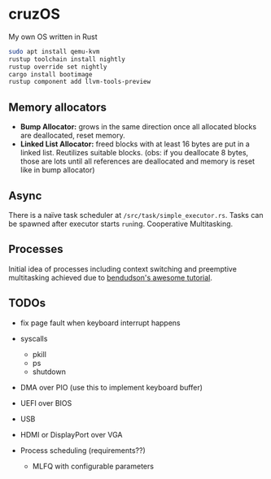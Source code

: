 # cruzOS
My own OS written in Rust

```bash
sudo apt install qemu-kvm
rustup toolchain install nightly
rustup override set nightly
cargo install bootimage
rustup component add llvm-tools-preview
```

## Memory allocators
- **Bump Allocator:** grows in the same direction once all allocated blocks are deallocated, reset memory.
- **Linked List Allocator:** freed blocks with at least 16 bytes are put in a linked list. Reutilizes suitable blocks. (obs: if you deallocate 8 bytes, those are lots until all references are deallocated and memory is reset like in bump allocator)

## Async
There is a naïve task scheduler at `/src/task/simple_executor.rs`. Tasks can be spawned after executor starts `run`ing. Cooperative Multitasking.

## Processes
Initial idea of processes including context switching and preemptive multitasking achieved due to [bendudson's awesome tutorial](https://github.com/bendudson/EuraliOS/blob/main/doc/journal/01-interrupts-processes.org).


## TODOs
- fix page fault when keyboard interrupt happens
- syscalls
    - pkill
    - ps
    - shutdown

- DMA over PIO (use this to implement keyboard buffer)
- UEFI over BIOS
- USB
- HDMI or DisplayPort over VGA
- Process scheduling (requirements??)
    - MLFQ with configurable parameters
